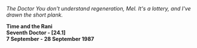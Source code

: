 _The Doctor_ _You don't understand regeneration, Mel. It's a lottery, and I've drawn the short plank._

**Time and the Rani  
Seventh Doctor - [24.1]  
7 September - 28 September 1987**